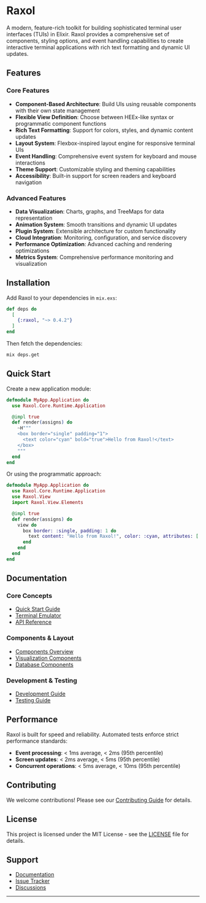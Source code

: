 # Raxol

A modern, feature-rich toolkit for building sophisticated terminal user interfaces (TUIs) in Elixir. Raxol provides a comprehensive set of components, styling options, and event handling capabilities to create interactive terminal applications with rich text formatting and dynamic UI updates.

## Features

### Core Features

- **Component-Based Architecture**: Build UIs using reusable components with their own state management
- **Flexible View Definition**: Choose between HEEx-like syntax or programmatic component functions
- **Rich Text Formatting**: Support for colors, styles, and dynamic content updates
- **Layout System**: Flexbox-inspired layout engine for responsive terminal UIs
- **Event Handling**: Comprehensive event system for keyboard and mouse interactions
- **Theme Support**: Customizable styling and theming capabilities
- **Accessibility**: Built-in support for screen readers and keyboard navigation

### Advanced Features

- **Data Visualization**: Charts, graphs, and TreeMaps for data representation
- **Animation System**: Smooth transitions and dynamic UI updates
- **Plugin System**: Extensible architecture for custom functionality
- **Cloud Integration**: Monitoring, configuration, and service discovery
- **Performance Optimization**: Advanced caching and rendering optimizations
- **Metrics System**: Comprehensive performance monitoring and visualization

## Installation

Add Raxol to your dependencies in `mix.exs`:

```elixir
def deps do
  [
    {:raxol, "~> 0.4.2"}
  ]
end
```

Then fetch the dependencies:

```bash
mix deps.get
```

## Quick Start

Create a new application module:

```elixir
defmodule MyApp.Application do
  use Raxol.Core.Runtime.Application

  @impl true
  def render(assigns) do
    ~H"""
    <box border="single" padding="1">
      <text color="cyan" bold="true">Hello from Raxol!</text>
    </box>
    """
  end
end
```

Or using the programmatic approach:

```elixir
defmodule MyApp.Application do
  use Raxol.Core.Runtime.Application
  use Raxol.View
  import Raxol.View.Elements

  @impl true
  def render(assigns) do
    view do
      box border: :single, padding: 1 do
        text content: "Hello from Raxol!", color: :cyan, attributes: [:bold]
      end
    end
  end
end
```

## Documentation

### Core Concepts

- [Quick Start Guide](examples/guides/01_getting_started/quick_start.md)
- [Terminal Emulator](examples/guides/02_core_concepts/terminal_emulator.md)
- [API Reference](examples/guides/02_core_concepts/api/README.md)

### Components & Layout

- [Components Overview](examples/guides/03_components_and_layout/components/README.md)
- [Visualization Components](examples/guides/03_components_and_layout/components/visualization/README.md)
- [Database Components](examples/guides/03_components_and_layout/components/database/README.md)

### Development & Testing

- [Development Guide](examples/guides/05_development_and_testing/development/README.md)
- [Testing Guide](examples/guides/05_development_and_testing/testing/README.md)

## Performance

Raxol is built for speed and reliability. Automated tests enforce strict performance standards:

- **Event processing**: < 1ms average, < 2ms (95th percentile)
- **Screen updates**: < 2ms average, < 5ms (95th percentile)
- **Concurrent operations**: < 5ms average, < 10ms (95th percentile)

## Contributing

We welcome contributions! Please see our [Contributing Guide](CONTRIBUTING.md) for details.

## License

This project is licensed under the MIT License - see the [LICENSE](LICENSE) file for details.

## Support

- [Documentation](docs/README.md)
- [Issue Tracker](https://github.com/Hydepwns/raxol/issues)
- [Discussions](https://github.com/Hydepwns/raxol/discussions)

---
